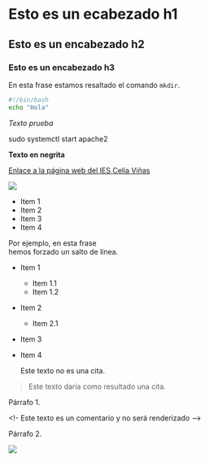 # Esto es un ecabezado h1
## Esto es un encabezado h2
### Esto es un encabezado h3

En esta frase estamos resaltado el comando `mkdir`.

```bash
#!/bin/bash
echo "Hola"
```

*Texto prueba*	

sudo systemctl start apache2

**Texto en negrita**	


[Enlace a la página web del IES Celia Viñas](https://iescelia.org)

![](https://iescelia.org/web/wp-content/uploads/2012/05/iescelia_1950.jpg)

* Item 1
* Item 2
* Item 3
* Item 4

Por ejemplo, en esta frase  
hemos forzado un salto de línea.

* Item 1
  * Item 1.1
  * Item 1.2
* Item 2
  * Item 2.1
* Item 3
* Item 4

  Este texto no es una cita.
> Este texto daría como resultado una cita.


Párrafo 1.

<!- Este texto es un comentario y no será renderizado -->

Párrafo 2.

![](https://img2.rtve.es/n/2155561)
